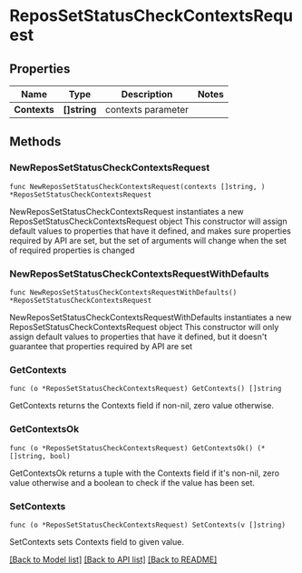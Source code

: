 # ReposSetStatusCheckContextsRequest

## Properties

Name | Type | Description | Notes
------------ | ------------- | ------------- | -------------
**Contexts** | **[]string** | contexts parameter | 

## Methods

### NewReposSetStatusCheckContextsRequest

`func NewReposSetStatusCheckContextsRequest(contexts []string, ) *ReposSetStatusCheckContextsRequest`

NewReposSetStatusCheckContextsRequest instantiates a new ReposSetStatusCheckContextsRequest object
This constructor will assign default values to properties that have it defined,
and makes sure properties required by API are set, but the set of arguments
will change when the set of required properties is changed

### NewReposSetStatusCheckContextsRequestWithDefaults

`func NewReposSetStatusCheckContextsRequestWithDefaults() *ReposSetStatusCheckContextsRequest`

NewReposSetStatusCheckContextsRequestWithDefaults instantiates a new ReposSetStatusCheckContextsRequest object
This constructor will only assign default values to properties that have it defined,
but it doesn't guarantee that properties required by API are set

### GetContexts

`func (o *ReposSetStatusCheckContextsRequest) GetContexts() []string`

GetContexts returns the Contexts field if non-nil, zero value otherwise.

### GetContextsOk

`func (o *ReposSetStatusCheckContextsRequest) GetContextsOk() (*[]string, bool)`

GetContextsOk returns a tuple with the Contexts field if it's non-nil, zero value otherwise
and a boolean to check if the value has been set.

### SetContexts

`func (o *ReposSetStatusCheckContextsRequest) SetContexts(v []string)`

SetContexts sets Contexts field to given value.



[[Back to Model list]](../README.md#documentation-for-models) [[Back to API list]](../README.md#documentation-for-api-endpoints) [[Back to README]](../README.md)


